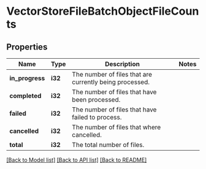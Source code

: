 # VectorStoreFileBatchObjectFileCounts

## Properties

Name | Type | Description | Notes
------------ | ------------- | ------------- | -------------
**in_progress** | **i32** | The number of files that are currently being processed. | 
**completed** | **i32** | The number of files that have been processed. | 
**failed** | **i32** | The number of files that have failed to process. | 
**cancelled** | **i32** | The number of files that where cancelled. | 
**total** | **i32** | The total number of files. | 

[[Back to Model list]](../README.md#documentation-for-models) [[Back to API list]](../README.md#documentation-for-api-endpoints) [[Back to README]](../README.md)


